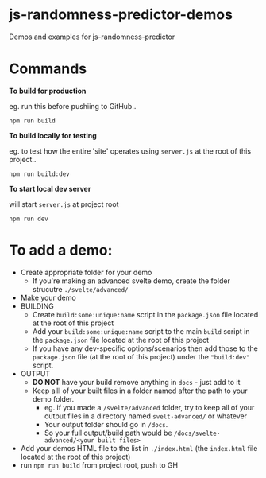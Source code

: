 # js-randomness-predictor-demos

Demos and examples for js-randomness-predictor

# Commands

**To build for production**

eg. run this before pushiing to GitHub..

`npm run build`

**To build locally for testing**

eg. to test how the entire 'site' operates using `server.js` at the root of this project..

`npm run build:dev`

**To start local dev server**

will start `server.js` at project root

`npm run dev`

# To add a demo:

- Create appropriate folder for your demo
  - If you're making an advanced svelte demo, create the folder strucutre `./svelte/advanced/`
- Make your demo
- BUILDING
  - Create `build:some:unique:name` script in the `package.json` file located at the root of this project
  - Add your `build:some:unique:name` script to the main `build` script in the `package.json` file located at the root of this project
  - If you have any dev-specific options/scenarios then add those to the `package.json` file (at the root of this project) under the `"build:dev"` script.
- OUTPUT
  - **DO NOT** have your build remove anything in `docs` - just add to it
  - Keep alll of your built files in a folder named after the path to your demo folder.
    - eg. if you made a `/svelte/advanced` folder, try to keep all of your output files in a directory named `svelt-advanced/` or whatever
    - Your output folder should go in `/docs`.
    - So your full output/build path would be `/docs/svelte-advanced/<your built files>`
- Add your demos HTML file to the list in `./index.html` (the `index.html` file located at the root of this project)
- run `npm run build` from project root, push to GH

